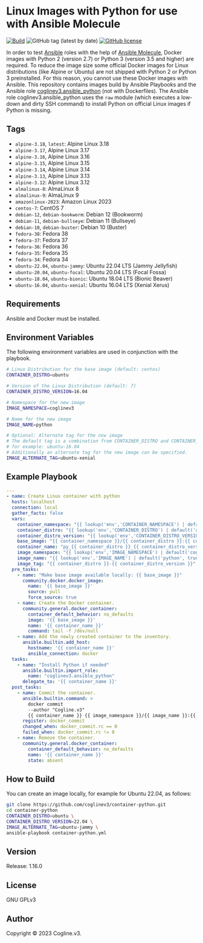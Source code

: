 # Linux Images with Python for use with Ansible Molecule

[![Build](https://github.com/coglinev3/container-python/actions/workflows/build.yml/badge.svg)](https://github.com/coglinev3/container-python/actions/workflows/build.yml) ![GitHub tag (latest by date)](https://img.shields.io/github/v/tag/coglinev3/container-python) [![GitHub license](https://img.shields.io/github/license/coglinev3/container-python)](https://github.com/coglinev3/container-python/blob/master/LICENSE)


In order to test [Ansible](https://docs.ansible.com/ansible/latest/index.html "Ansible Documentation") roles with the help of [Ansible Molecule](https://molecule.readthedocs.io/en/latest/ "Ansible Molecule Documentation"), Docker images with Python 2 (version 2.7) or Python 3 (version 3.5 and higher) are required. To reduce the image size some official Docker images for Linux distributions (like Alpine or Ubuntu) are not shipped with Python 2 or Python 3 preinstalled. For this reason, you cannot use these Docker images with Ansible.
This repository contains images build by Ansible Playbooks and the Ansible role [coglinev3.ansible_python](https://galaxy.ansible.com/coglinev3/ansible_python) (not with Dockerfiles). The Ansible role coglinev3.ansible_python uses the `raw` module (which executes a low-down and dirty SSH command) to install Python on official Linux images if Python is missing.

## Tags

  - `alpine-3.18`, `latest`: Alpine Linux 3.18
  - `alpine-3.17`, Alpine Linux 3.17
  - `alpine-3.16`, Alpine Linux 3.16
  - `alpine-3.15`, Alpine Linux 3.15
  - `alpine-3.14`, Alpine Linux 3.14
  - `alpine-3.13`, Alpine Linux 3.13
  - `alpine-3.12`: Alpine Linux 3.12
  - `almalinux-8`: AlmaLinux 8
  - `almalinux-9`: AlmaLinux 9
  - `amazonlinux-2023`: Amazon Linux 2023
  - `centos-7`: CentOS 7
  - `debian-12`, `debian-bookworm`: Debian 12 (Bookworm)
  - `debian-11`, `debian-bullseye`: Debian 11 (Bullseye)
  - `debian-10`, `debian-buster`: Debian 10 (Buster)
  - `fedora-38`: Fedora 38
  - `fedora-37`: Fedora 37
  - `fedora-36`: Fedora 36
  - `fedora-35`: Fedora 35
  - `fedora-34`: Fedora 34
  - `ubuntu-22.04`, `ubuntu-jammy`: Ubuntu 22.04 LTS (Jammy Jellyfish)
  - `ubuntu-20.04`, `ubuntu-focal`: Ubuntu 20.04 LTS (Focal Fossa)
  - `ubuntu-18.04`, `ubuntu-bionic`: Ubuntu 18.04 LTS (Bionic Beaver)
  - `ubuntu-16.04`, `ubuntu-xenial`: Ubuntu 16.04 LTS (Xenial Xerus)

## Requirements

Ansible and Docker must be installed.


## Environment Variables

The following environment variables are used in conjunction with the playbook.

```sh
# Linux Distribution for the base image (default: centos)
CONTAINER_DISTRO=ubuntu

# Version of the Linux Distribution (default: 7)
CONTAINER_DISTRO_VERSION=16.04

# Namespace for the new image
IMAGE_NAMESPACE=coglinev3                                                                                                                                  

# Name for the new image
IMAGE_NAME=python 

# Optional: Alternate tag for the nєw image
# The default tag is a combination from CONTAINER_DISTRO and CONTAINER_DISTRO_VERSION,
# for example: ubuntu-16.04
# Additionally an alternate tag for the new image can be specified.
IMAGE_ALTERNATE_TAG=ubuntu-xenial
```


## Example Playbook

```yml
---
- name: Create Linux container with python
  hosts: localhost
  connection: local
  gather_facts: false
  vars:
    container_namespace: "{{ lookup('env','CONTAINER_NAMESPACE') | default('docker.io', true) }}"
    container_distro: "{{ lookup('env','CONTAINER_DISTRO') | default('alpine', true) }}"
    container_distro_version: "{{ lookup('env','CONTAINER_DISTRO_VERSION') | default('3.18', true) }}"
    base_image: "{{ container_namespace }}/{{ container_distro }}:{{ container_distro_version }}"
    container_name: "py_{{ container_distro }}_{{ container_distro_version }}"
    image_namespace: "{{ lookup('env','IMAGE_NAMESPACE') | default('coglinev3', true) }}"
    image_name: "{{ lookup('env','IMAGE_NAME') | default('python', true) }}"
    image_tag: "{{ container_distro }}-{{ container_distro_version }}"
  pre_tasks:
    - name: "Make base image available locally: {{ base_image }}"
      community.docker.docker_image:
        name: '{{ base_image }}'
        source: pull
        force_source: true
    - name: Create the Docker container.
      community.general.docker_container:
        container_default_behavior: no_defaults
        image: '{{ base_image }}'
        name: '{{ container_name }}'
        command: tail -f /dev/null
    - name: Add the newly created container to the inventory.
      ansible.builtin.add_host:
        hostname: '{{ container_name }}'
        ansible_connection: docker
  tasks:
    - name: "Install Python if needed"
      ansible.builtin.import_role:
        name: "coglinev3.ansible_python"
      delegate_to: '{{ container_name }}'
  post_tasks:
    - name: Commit the container.
      ansible.builtin.command: >
        docker commit
        --author "Cogline.v3"
        {{ container_name }} {{ image_namespace }}/{{ image_name }}:{{ image_tag }}
      register: docker_commit
      changed_when: docker_commit.rc == 0
      failed_when: docker_commit.rc != 0
    - name: Remove the container.
      community.general.docker_container:
        container_default_behavior: no_defaults
        name: '{{ container_name }}'
        state: absent
```

## How to Build

You can create an image locally, for example for Ubuntu 22.04, as follows:

```sh
git clone https://github.com/coglinev3/container-python.git
cd container-python
CONTAINER_DISTRO=ubuntu \
CONTAINER_DISTRO_VERSION=22.04 \
IMAGE_ALTERNATE_TAG=ubuntu-jammy \
ansible-playbook container-python.yml
```

## Version

Release: 1.16.0


## License

GNU GPLv3


## Author

Copyright &copy; 2023 Cogline.v3.
